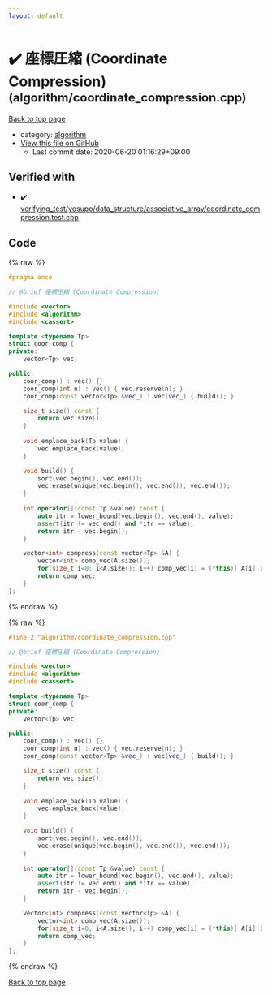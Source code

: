 ```yaml
---
layout: default
---
```


<!-- mathjax config similar to math.stackexchange -->
<script type="text/javascript" async
  src="https://cdnjs.cloudflare.com/ajax/libs/mathjax/2.7.5/MathJax.js?config=TeX-MML-AM_CHTML">
</script>
<script type="text/x-mathjax-config">
  MathJax.Hub.Config({
    TeX: { equationNumbers: { autoNumber: "AMS" }},
    tex2jax: {
      inlineMath: [ ['$','$'] ],
      processEscapes: true
    },
    "HTML-CSS": { matchFontHeight: false },
    displayAlign: "left",
    displayIndent: "2em"
  });
</script>

<script type="text/javascript" src="https://cdnjs.cloudflare.com/ajax/libs/jquery/3.4.1/jquery.min.js"></script>
<script src="https://cdn.jsdelivr.net/npm/jquery-balloon-js@1.1.2/jquery.balloon.min.js" integrity="sha256-ZEYs9VrgAeNuPvs15E39OsyOJaIkXEEt10fzxJ20+2I=" crossorigin="anonymous"></script>
<script type="text/javascript" src="../../assets/js/copy-button.js"></script>
<link rel="stylesheet" href="../../assets/css/copy-button.css" />


# :heavy_check_mark: 座標圧縮 (Coordinate Compression) <small>(algorithm/coordinate_compression.cpp)</small>

<a href="../../index.html">Back to top page</a>

* category: <a href="../../index.html#ed469618898d75b149e5c7c4b6a1c415">algorithm</a>
* <a href="{{ site.github.repository_url }}/blob/master/algorithm/coordinate_compression.cpp">View this file on GitHub</a>
    - Last commit date: 2020-06-20 01:16:29+09:00




## Verified with

* :heavy_check_mark: <a href="../../verify/verifying_test/yosupo/data_structure/associative_array/coordinate_compression.test.cpp.html">verifying_test/yosupo/data_structure/associative_array/coordinate_compression.test.cpp</a>


## Code

<a id="unbundled"></a>
{% raw %}
```cpp
#pragma once

// @brief 座標圧縮 (Coordinate Compression)

#include <vector>
#include <algorithm>
#include <cassert>

template <typename Tp>
struct coor_comp {
private:
    vector<Tp> vec;

public:
    coor_comp() : vec() {}
    coor_comp(int n) : vec() { vec.reserve(n); }
    coor_comp(const vector<Tp> &vec_) : vec(vec_) { build(); }

    size_t size() const {
        return vec.size();
    }
    
    void emplace_back(Tp value) {
        vec.emplace_back(value);
    }

    void build() {
        sort(vec.begin(), vec.end());
        vec.erase(unique(vec.begin(), vec.end()), vec.end());
    }
       
    int operator[](const Tp &value) const {
        auto itr = lower_bound(vec.begin(), vec.end(), value);
        assert(itr != vec.end() and *itr == value);
        return itr - vec.begin();
    }

    vector<int> compress(const vector<Tp> &A) {
        vector<int> comp_vec(A.size());
        for(size_t i=0; i<A.size(); i++) comp_vec[i] = (*this)[ A[i] ];
        return comp_vec;
    }
};

```
{% endraw %}

<a id="bundled"></a>
{% raw %}
```cpp
#line 2 "algorithm/coordinate_compression.cpp"

// @brief 座標圧縮 (Coordinate Compression)

#include <vector>
#include <algorithm>
#include <cassert>

template <typename Tp>
struct coor_comp {
private:
    vector<Tp> vec;

public:
    coor_comp() : vec() {}
    coor_comp(int n) : vec() { vec.reserve(n); }
    coor_comp(const vector<Tp> &vec_) : vec(vec_) { build(); }

    size_t size() const {
        return vec.size();
    }
    
    void emplace_back(Tp value) {
        vec.emplace_back(value);
    }

    void build() {
        sort(vec.begin(), vec.end());
        vec.erase(unique(vec.begin(), vec.end()), vec.end());
    }
       
    int operator[](const Tp &value) const {
        auto itr = lower_bound(vec.begin(), vec.end(), value);
        assert(itr != vec.end() and *itr == value);
        return itr - vec.begin();
    }

    vector<int> compress(const vector<Tp> &A) {
        vector<int> comp_vec(A.size());
        for(size_t i=0; i<A.size(); i++) comp_vec[i] = (*this)[ A[i] ];
        return comp_vec;
    }
};

```
{% endraw %}

<a href="../../index.html">Back to top page</a>

